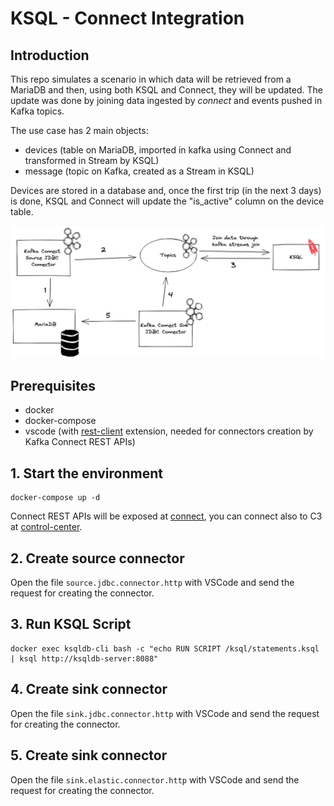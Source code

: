 # KSQL - Connect Integration

## Introduction

This repo simulates a scenario in which data will be retrieved from a MariaDB and then, using both KSQL and Connect, they will be updated. The update was done by joining data ingested by _connect_ and events pushed in Kafka topics.

The use case has 2 main objects:

- devices (table on MariaDB, imported in kafka using Connect and transformed in Stream by KSQL)
- message (topic on Kafka, created as a Stream in KSQL)

Devices are stored in a database and, once the first trip (in the next 3 days) is done, KSQL and Connect will update the "is_active" column on the device table.

![diagram](./img/connect_ksql.png)

## Prerequisites

- docker
- docker-compose
- vscode (with [rest-client](https://marketplace.visualstudio.com/items?itemName=humao.rest-client) extension, needed for connectors creation by Kafka Connect REST APIs)

## 1. Start the environment

```
docker-compose up -d
```

Connect REST APIs will be exposed at [connect](http://localhost:8088), you can connect also to C3 at [control-center](http://localhost:9021).

## 2. Create source connector

Open the file `source.jdbc.connector.http` with VSCode and send the request for creating the connector.

## 3. Run KSQL Script

```
docker exec ksqldb-cli bash -c "echo RUN SCRIPT /ksql/statements.ksql | ksql http://ksqldb-server:8088"
```

## 4. Create sink connector

Open the file `sink.jdbc.connector.http` with VSCode and send the request for creating the connector.

## 5. Create sink connector

Open the file `sink.elastic.connector.http` with VSCode and send the request for creating the connector.
